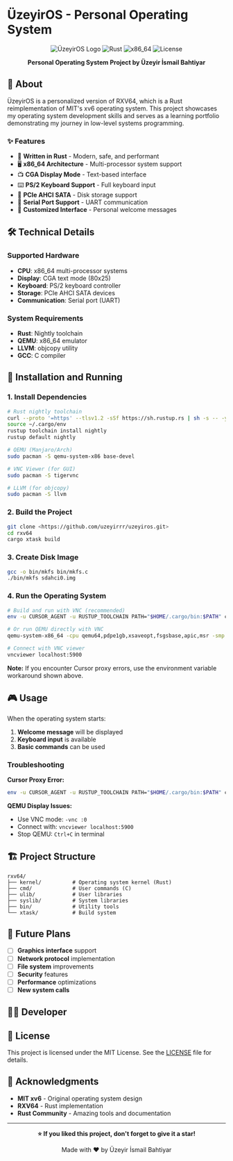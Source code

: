 # ÜzeyirOS - Personal Operating System

<div align="center">

![ÜzeyirOS Logo](https://img.shields.io/badge/ÜzeyirOS-v1.0.0-blue?style=for-the-badge&logo=rust)
![Rust](https://img.shields.io/badge/Rust-000000?style=for-the-badge&logo=rust&logoColor=white)
![x86_64](https://img.shields.io/badge/Architecture-x86_64-red?style=for-the-badge)
![License](https://img.shields.io/badge/License-MIT-green?style=for-the-badge)

**Personal Operating System Project by Üzeyir İsmail Bahtiyar**

</div>

## 🚀 About

ÜzeyirOS is a personalized version of RXV64, which is a Rust reimplementation of MIT's xv6 operating system. This project showcases my operating system development skills and serves as a learning portfolio demonstrating my journey in low-level systems programming.

### ✨ Features

- 🦀 **Written in Rust** - Modern, safe, and performant
- 🖥️ **x86_64 Architecture** - Multi-processor system support
- 📺 **CGA Display Mode** - Text-based interface
- ⌨️ **PS/2 Keyboard Support** - Full keyboard input
- 💾 **PCIe AHCI SATA** - Disk storage support
- 🔌 **Serial Port Support** - UART communication
- 🎨 **Customized Interface** - Personal welcome messages

## 🛠️ Technical Details

### Supported Hardware
- **CPU**: x86_64 multi-processor systems
- **Display**: CGA text mode (80x25)
- **Keyboard**: PS/2 keyboard controller
- **Storage**: PCIe AHCI SATA devices
- **Communication**: Serial port (UART)

### System Requirements
- **Rust**: Nightly toolchain
- **QEMU**: x86_64 emulator
- **LLVM**: objcopy utility
- **GCC**: C compiler

## 🚀 Installation and Running

### 1. Install Dependencies

```bash
# Rust nightly toolchain
curl --proto '=https' --tlsv1.2 -sSf https://sh.rustup.rs | sh -s -- -y
source ~/.cargo/env
rustup toolchain install nightly
rustup default nightly

# QEMU (Manjaro/Arch)
sudo pacman -S qemu-system-x86 base-devel

# VNC Viewer (for GUI)
sudo pacman -S tigervnc

# LLVM (for objcopy)
sudo pacman -S llvm
```

### 2. Build the Project

```bash
git clone <https://github.com/uzeyirrr/uzeyiros.git>
cd rxv64
cargo xtask build
```

### 3. Create Disk Image

```bash
gcc -o bin/mkfs bin/mkfs.c
./bin/mkfs sdahci0.img
```

### 4. Run the Operating System

```bash
# Build and run with VNC (recommended)
env -u CURSOR_AGENT -u RUSTUP_TOOLCHAIN PATH="$HOME/.cargo/bin:$PATH" cargo xtask run

# Or run QEMU directly with VNC
qemu-system-x86_64 -cpu qemu64,pdpe1gb,xsaveopt,fsgsbase,apic,msr -smp 8 -m 8192 -M q35 -device ahci,id=ahci0 -drive id=sdahci0,file=sdahci0.img,if=none,format=raw -device ide-hd,drive=sdahci0,bus=ahci0.0 -kernel target/x86_64-unknown-none-elf/release/rxv64.elf32 -vnc :0

# Connect with VNC viewer
vncviewer localhost:5900
```

**Note:** If you encounter Cursor proxy errors, use the environment variable workaround shown above.

## 🎮 Usage

When the operating system starts:
1. **Welcome message** will be displayed
2. **Keyboard input** is available
3. **Basic commands** can be used

### Troubleshooting

**Cursor Proxy Error:**
```bash
env -u CURSOR_AGENT -u RUSTUP_TOOLCHAIN PATH="$HOME/.cargo/bin:$PATH" cargo xtask run
```

**QEMU Display Issues:**
- Use VNC mode: `-vnc :0`
- Connect with: `vncviewer localhost:5900`
- Stop QEMU: `Ctrl+C` in terminal


## 🏗️ Project Structure

```
rxv64/
├── kernel/          # Operating system kernel (Rust)
├── cmd/             # User commands (C)
├── ulib/            # User libraries
├── syslib/          # System libraries
├── bin/             # Utility tools
└── xtask/           # Build system
```

## 🎯 Future Plans

- [ ] **Graphics interface** support
- [ ] **Network protocol** implementation
- [ ] **File system** improvements
- [ ] **Security** features
- [ ] **Performance** optimizations
- [ ] **New system calls**

## 👨‍💻 Developer



## 📄 License

This project is licensed under the MIT License. See the [LICENSE](LICENSE) file for details.

## 🙏 Acknowledgments

- **MIT xv6** - Original operating system design
- **RXV64** - Rust implementation
- **Rust Community** - Amazing tools and documentation

---

<div align="center">

**⭐ If you liked this project, don't forget to give it a star!**

Made with ❤️ by Üzeyir İsmail Bahtiyar

</div>